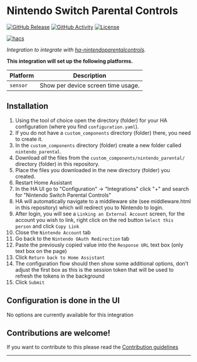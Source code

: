 # Nintendo Switch Parental Controls

[![GitHub Release][releases-shield]][releases]
[![GitHub Activity][commits-shield]][commits]
[![License][license-shield]](LICENSE)

[![hacs][hacsbadge]][hacs]

_Integration to integrate with [ha-nintendoparentalcontrols][ha-nintendoparentalcontrols]._

**This integration will set up the following platforms.**

| Platform | Description                        |
| -------- | ---------------------------------- |
| `sensor` | Show per device screen time usage. |

## Installation

1. Using the tool of choice open the directory (folder) for your HA configuration (where you find `configuration.yaml`).
1. If you do not have a `custom_components` directory (folder) there, you need to create it.
1. In the `custom_components` directory (folder) create a new folder called `nintendo_parental`.
1. Download _all_ the files from the `custom_components/nintendo_parental/` directory (folder) in this repository.
1. Place the files you downloaded in the new directory (folder) you created.
1. Restart Home Assistant
1. In the HA UI go to "Configuration" -> "Integrations" click "+" and search for "Nintendo Switch Parental Controls"
1. HA will automatically navigate to a middleware site (see middleware.html in this repository) which will redirect you to Nintendo to login.
1. After login, you will see a `Linking an External Account` screen, for the account you wish to link, right click on the red button `Select this person` and click `Copy Link`
1. Close the `Nintendo Account` tab
1. Go back to the `Nintendo OAuth Redirection` tab
1. Paste the previously copied value into the `Response URL` text box (only text box on the page)
1. Click `Return back to Home Assistant`
1. The configuration flow should then show some additional options, don't adjust the first box as this is the session token that will be used to refresh the tokens in the background
1. Click `Submit`

## Configuration is done in the UI

<!---->

No options are currently available for this integration

## Contributions are welcome!

If you want to contribute to this please read the [Contribution guidelines](CONTRIBUTING.md)

---

[ha-nintendoparentalcontrols]: https://github.com/pantherale0/ha-nintendoparentalcontrols
[commits-shield]: https://img.shields.io/github/commit-activity/y/pantherale0/ha-nintendoparentalcontrols.svg?style=for-the-badge
[commits]: https://github.com/pantherale0/ha-nintendoparentalcontrols/commits/main
[hacs]: https://github.com/hacs/integration
[hacsbadge]: https://img.shields.io/badge/HACS-Custom-orange.svg?style=for-the-badge
[license-shield]: https://img.shields.io/github/license/pantherale0/ha-nintendoparentalcontrols.svg?style=for-the-badge
[releases-shield]: https://img.shields.io/github/release/pantherale0/ha-nintendoparentalcontrols.svg?style=for-the-badge
[releases]: https://github.com/pantherale0/ha-nintendoparentalcontrols/releases
